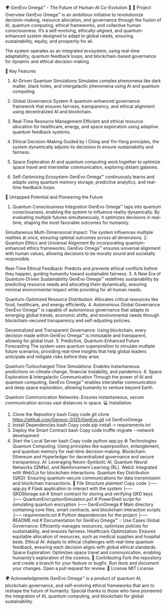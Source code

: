 🌍 GenEvo Omega™ - The Future of Human-AI Co-Evolution 🚀
🚀 Project Overview
GenEvo Omega™ is an ambitious initiative to revolutionize decision-making, resource allocation, and governance through the fusion of AI, quantum computing, ethical frameworks, and collective human consciousness. It’s a self-evolving, ethically-aligned, and quantum-enhanced system designed to adapt to global needs, ensuring sustainability, equity, and prosperity for all.

The system operates as an integrated ecosystem, using real-time adaptability, quantum feedback loops, and blockchain-based governance for dynamic and ethical decision-making.

🌟 Key Features
1. AI-Driven Quantum Simulations
Simulates complex phenomena like dark matter, black holes, and intergalactic phenomena using AI and quantum computing.

2. Global Governance System
A quantum-enhanced governance framework that ensures fairness, transparency, and ethical alignment using decentralized AI and blockchain.

3. Real-Time Resource Management
Efficient and ethical resource allocation for healthcare, energy, and space exploration using adaptive quantum feedback systems.

4. Ethical Decision-Making
Guided by I Ching and Yin-Yang principles, the system dynamically adjusts its decisions to ensure sustainability and fairness.

5. Space Exploration
AI and quantum computing work together to optimize space travel and interstellar communication, exploring distant galaxies.

6. Self-Optimizing Ecosystem
GenEvo Omega™ continuously learns and adapts using quantum memory storage, predictive analytics, and real-time feedback loops.

🌱 Untapped Potential and Pioneering the Future
1. Quantum Consciousness Integration
GenEvo Omega™ taps into quantum consciousness, enabling the system to influence reality dynamically. By evaluating multiple futures simultaneously, it optimizes decisions in real-time, shaping the most favorable outcomes for humanity.

Simultaneous Multi-Dimensional Impact: The system influences multiple realities at once, ensuring optimal outcomes across all dimensions.
2. Quantum Ethics and Universal Alignment
By incorporating quantum-enhanced ethics frameworks, GenEvo Omega™ ensures universal alignment with human values, allowing decisions to be morally sound and societally responsible.

Real-Time Ethical Feedback: Predicts and prevents ethical conflicts before they happen, guiding humanity toward sustainable fairness.
3. A New Era of Quantum-Driven Sustainability
GenEvo Omega™ redefines sustainability by predicting resource needs and allocating them dynamically, ensuring minimal environmental impact while providing for all human needs.

Quantum-Optimized Resource Distribution: Allocates critical resources like food, healthcare, and energy efficiently.
4. Autonomous Global Governance
GenEvo Omega™ is capable of autonomous governance that adapts to emerging global trends, economic shifts, and environmental needs through blockchain-secured transparency and self-adjusting policies.

Decentralized and Transparent Governance: Using blockchain, every decision made within GenEvo Omega™ is immutable and transparent, allowing for global trust.
5. Predictive, Quantum-Enhanced Future Forecasting
The system uses quantum superposition to simulate multiple future scenarios, providing real-time insights that help global leaders anticipate and mitigate risks before they arise.

Quantum-Turbocharged Time Simulations: Enables instantaneous predictions on climate change, financial instability, and pandemics.
6. Space Exploration & Intergalactic Communication
Through the power of AI and quantum computing, GenEvo Omega™ enables interstellar communication and deep space exploration, allowing humanity to venture beyond Earth.

Quantum Communication Networks: Ensures instantaneous, secure communication across vast distances in space.
💻 Installation
1. Clone the Repository
bash
Copy code
git clone https://github.com/Genevo-2025/GenEvo.git
cd GenEvoOmega
2. Install Dependencies
bash
Copy code
pip install -r requirements.txt
3. Deploy the Smart Contract
bash
Copy code
truffle migrate --network development
4. Start the Local Server
bash
Copy code
python app.py
⚙️ Technologies
Quantum Computing: Using principles like superposition, entanglement, and quantum memory for real-time decision-making.
Blockchain: Ethereum and Hyperledger for decentralized governance and secure transparency.
AI: Leveraging Neuro-Symbolic AI, Quantum Neural Networks (QNNs), and Reinforcement Learning (RL).
Web3: Integrated with Web3.js for blockchain interactions.
Quantum Key Distribution (QKD): Ensuring quantum-secure communications for data transmission and blockchain transactions.
📂 File Structure
plaintext
Copy code
├── app.py                  # Flask application to interact with the system
├── QKDStorage.sol          # Smart contract for storing and verifying QKD keys
├── QuantumEncryptionSimulation.ps1 # PowerShell script for simulating quantum encryption
├── GenEvoOmega             # Main directory containing core files, smart contracts, and blockchain interaction scripts
├── requirements.txt        # Python dependencies for the project
├── README.md               # Documentation for GenEvo Omega™
💡 Use Cases
Global Governance: Efficiently manages resources, optimizes policies for sustainability, and ensures fairness.
Healthcare Optimization: Ensures equitable allocation of resources, such as medical supplies and hospital beds.
Ethical AI: Adapts to ethical challenges with real-time quantum feedback, ensuring each decision aligns with global ethical standards.
Space Exploration: Optimizes space travel and communication, enabling humanity’s exploration of the cosmos.
🤝 Contributing
Fork the repository and create a branch for your feature or bugfix.
Run tests and document your changes.
Open a pull request for review.
📜 License
MIT License.

🌍 Acknowledgments
GenEvo Omega™ is a product of quantum AI, blockchain governance, and self-evolving ethical frameworks that aim to reshape the future of humanity. Special thanks to those who have pioneered the integration of AI, quantum computing, and blockchain for global sustainability.
